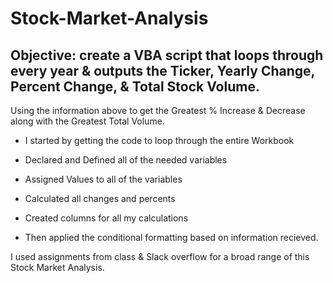 # Stock-Market-Analysis #
## Objective: create a VBA script that loops through every year & outputs the Ticker, Yearly Change, Percent Change, & Total Stock Volume. 
Using the information above to get the Greatest % Increase & Decrease along with the Greatest Total Volume.

* I started by getting the code to loop through the entire Workbook

* Declared and Defined all of the needed variables

* Assigned Values to all of the variables

* Calculated all changes and percents

* Created columns for all my calculations

* Then applied the conditional formatting based on information recieved.

I used assignments from class & Slack overflow for a broad range of this Stock Market Analysis.
